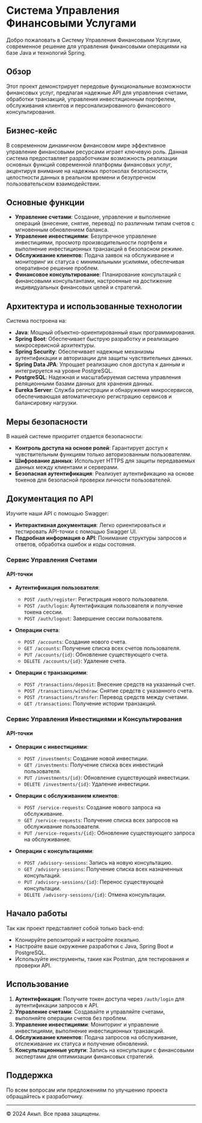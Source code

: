 # Система Управления Финансовыми Услугами

Добро пожаловать в Систему Управления Финансовыми Услугами, современное решение для управления финансовыми операциями на базе Java и технологий Spring.

## Обзор

Этот проект демонстрирует передовые функциональные возможности финансовых услуг, предлагая надежные API для управления счетами, обработки транзакций, управления инвестиционным портфелем, обслуживания клиентов и персонализированного финансового консультирования.

## Бизнес-кейс

В современном динамичном финансовом мире эффективное управление финансовыми ресурсами играет ключевую роль. Данная система предоставляет разработчикам возможность реализации основных функций современной платформы финансовых услуг, акцентируя внимание на надежных протоколах безопасности, целостности данных в реальном времени и безупречном пользовательском взаимодействии.

## Основные функции

- **Управление счетами**: Создание, управление и выполнение операций (внесение, снятие, перевод) по различным типам счетов с мгновенным обновлением баланса.
- **Управление инвестициями**: Безупречное управление инвестициями, просмотр производительности портфеля и выполнение инвестиционных транзакций в безопасном режиме.
- **Обслуживание клиентов**: Подача заявок на обслуживание и мониторинг их статуса с минимальными усилиями, обеспечивая оперативное решение проблем.
- **Финансовое консультирование**: Планирование консультаций с финансовыми консультантами, настроенные на достижение индивидуальных финансовых целей и стратегий.

## Архитектура и использованные технологии

Система построена на:
- **Java**: Мощный объектно-ориентированный язык программирования.
- **Spring Boot**: Обеспечивает быструю разработку и реализацию микросервисной архитектуры.
- **Spring Security**: Обеспечивает надежные механизмы аутентификации и авторизации для защиты чувствительных данных.
- **Spring Data JPA**: Упрощает реализацию слоя доступа к данным и интегрируется на уровне PostgreSQL.
- **PostgreSQL**: Надежная и масштабируемая система управления реляционными базами данных для хранения данных.
- **Eureka Server**: Служба регистрации и обнаружения микросервисов, обеспечивающая автоматическую регистрацию сервисов и балансировку нагрузки.

## Меры безопасности

В нашей системе приоритет отдается безопасности:
- **Контроль доступа на основе ролей**: Гарантирует доступ к чувствительным функциям только авторизованным пользователям.
- **Шифрование данных**: Использует HTTPS для защиты передаваемых данных между клиентами и серверами.
- **Безопасная аутентификация**: Реализует аутентификацию на основе токенов для безопасной проверки личности пользователей.

## Документация по API

Изучите наши API с помощью Swagger:
- **Интерактивная документация**: Легко ориентироваться и тестировать API-точки с помощью Swagger UI.
- **Подробная информация о API**: Понимание структуры запросов и ответов, обработка ошибок и коды состояния.

### Сервис Управления Счетами

#### API-точки

- **Аутентификация пользователя**:
  - `POST /auth/register`: Регистрация нового пользователя.
  - `POST /auth/login`: Аутентификация пользователя и получение токена сессии.
  - `POST /auth/logout`: Завершение сессии пользователя.

- **Операции счета**:
  - `POST /accounts`: Создание нового счета.
  - `GET /accounts`: Получение списка всех счетов пользователя.
  - `PUT /accounts/{id}`: Обновление существующего счета.
  - `DELETE /accounts/{id}`: Удаление счета.

- **Операции с транзакциями**:
  - `POST /transactions/deposit`: Внесение средств на указанный счет.
  - `POST /transactions/withdraw`: Снятие средств с указанного счета.
  - `POST /transactions/transfer`: Перевод средств между счетами.
  - `GET /transactions`: Получение истории транзакций.

### Сервис Управления Инвестициями и Консультирования

#### API-точки

- **Операции с инвестициями**:
  - `POST /investments`: Создание новой инвестиции.
  - `GET /investments`: Получение списка всех инвестиций пользователя.
  - `PUT /investments/{id}`: Обновление существующей инвестиции.
  - `DELETE /investments/{id}`: Удаление инвестиции.

- **Операции с обслуживанием клиентов**:
  - `POST /service-requests`: Создание нового запроса на обслуживание.
  - `GET /service-requests`: Получение списка всех запросов на обслуживание пользователя.
  - `PUT /service-requests/{id}`: Обновление существующего запроса на обслуживание.

- **Операции с консультациями**:
  - `POST /advisory-sessions`: Запись на новую консультацию.
  - `GET /advisory-sessions`: Получение списка всех назначенных консультаций.
  - `PUT /advisory-sessions/{id}`: Перенос существующей консультации.
  - `DELETE /advisory-sessions/{id}`: Отмена консультации.

## Начало работы

Так как проект представляет собой только back-end:
- Клонируйте репозиторий и настройте локально.
- Настройте ваше окружение разработки с Java, Spring Boot и PostgreSQL.
- Используйте инструменты, такие как Postman, для тестирования и проверки API.

## Использование

1. **Аутентификация**: Получите токен доступа через `/auth/login` для аутентификации запросов к API.
2. **Управление счетами**: Создавайте и управляйте счетами, выполняйте операции счетов без проблем.
3. **Управление инвестициями**: Мониторинг и управление инвестициями, выполнение инвестиционных транзакций.
4. **Обслуживание клиентов**: Подача запросов на обслуживание, отслеживание их статуса и получение обновлений.
5. **Консультационные услуги**: Запись на консультации с финансовыми экспертами для оптимизации финансовых стратегий.

## Поддержка

По всем вопросам или предложениям по улучшению проекта обращайтесь к разработчику.

---

© 2024 Акыл. Все права защищены.
